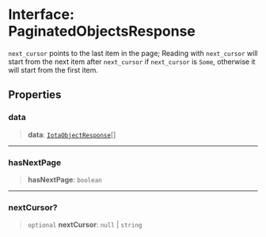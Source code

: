 # Interface: PaginatedObjectsResponse

`next_cursor` points to the last item in the page; Reading with `next_cursor` will start from the
next item after `next_cursor` if `next_cursor` is `Some`, otherwise it will start from the first
item.

## Properties

### data

> **data**: [`IotaObjectResponse`](IotaObjectResponse.md)[]

---

### hasNextPage

> **hasNextPage**: `boolean`

---

### nextCursor?

> `optional` **nextCursor**: `null` \| `string`
